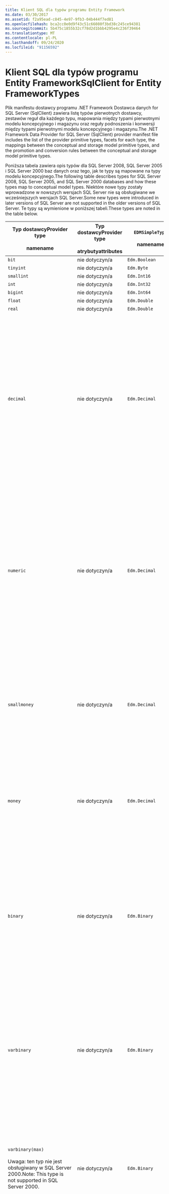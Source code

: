 ```yaml
---
title: Klient SQL dla typów programu Entity Framework
ms.date: 03/30/2017
ms.assetid: f2a95ead-c845-4e97-9fb3-04b444f7ed81
ms.openlocfilehash: bca2cc0e0d9f43c51c66080f3bd38c245ce94381
ms.sourcegitcommit: 5b475c1855b32cf78d2d1bbb4295e4c236f39464
ms.translationtype: MT
ms.contentlocale: pl-PL
ms.lasthandoff: 09/24/2020
ms.locfileid: "91156592"
---
```

# <a name="sqlclient-for-entity-frameworktypes"></a><span data-ttu-id="83939-102">Klient SQL dla typów programu Entity Framework</span><span class="sxs-lookup"><span data-stu-id="83939-102">SqlClient for Entity FrameworkTypes</span></span>

<span data-ttu-id="83939-103">Plik manifestu dostawcy programu .NET Framework Dostawca danych for SQL Server (SqlClient) zawiera listę typów pierwotnych dostawcy, zestawów reguł dla każdego typu, mapowania między typami pierwotnymi modelu koncepcyjnego i magazynu oraz reguły podnoszenia i konwersji między typami pierwotnymi modelu koncepcyjnego i magazynu.</span><span class="sxs-lookup"><span data-stu-id="83939-103">The .NET Framework Data Provider for SQL Server (SqlClient) provider manifest file includes the list of the provider primitive types, facets for each type, the mappings between the conceptual and storage model primitive types, and the promotion and conversion rules between the conceptual and storage model primitive types.</span></span>  
  
 <span data-ttu-id="83939-104">Poniższa tabela zawiera opis typów dla SQL Server 2008, SQL Server 2005 i SQL Server 2000 baz danych oraz tego, jak te typy są mapowane na typy modelu koncepcyjnego.</span><span class="sxs-lookup"><span data-stu-id="83939-104">The following table describes types for SQL Server 2008, SQL Server 2005, and SQL Server 2000 databases and how these types map to conceptual model types.</span></span> <span data-ttu-id="83939-105">Niektóre nowe typy zostały wprowadzone w nowszych wersjach SQL Server nie są obsługiwane we wcześniejszych wersjach SQL Server.</span><span class="sxs-lookup"><span data-stu-id="83939-105">Some new types were introduced in later versions of SQL Server are not supported in the older versions of SQL Server.</span></span> <span data-ttu-id="83939-106">Te typy są wymienione w poniższej tabeli.</span><span class="sxs-lookup"><span data-stu-id="83939-106">These types are noted in the table below.</span></span>  
  
|<span data-ttu-id="83939-107">Typ dostawcy</span><span class="sxs-lookup"><span data-stu-id="83939-107">Provider type</span></span><br /><br /> <span data-ttu-id="83939-108">name</span><span class="sxs-lookup"><span data-stu-id="83939-108">name</span></span>|<span data-ttu-id="83939-109">Typ dostawcy</span><span class="sxs-lookup"><span data-stu-id="83939-109">Provider type</span></span><br /><br /> <span data-ttu-id="83939-110">atrybuty</span><span class="sxs-lookup"><span data-stu-id="83939-110">attributes</span></span>|`EDMSimpleType`<br /><br /> <span data-ttu-id="83939-111">name</span><span class="sxs-lookup"><span data-stu-id="83939-111">name</span></span>|<span data-ttu-id="83939-112">Aspekty</span><span class="sxs-lookup"><span data-stu-id="83939-112">Facets</span></span>|  
|----------------------------|----------------------------------|------------------------------|------------|  
|`bit`|<span data-ttu-id="83939-113">nie dotyczy</span><span class="sxs-lookup"><span data-stu-id="83939-113">n/a</span></span>|`Edm.Boolean`|<span data-ttu-id="83939-114">nie dotyczy</span><span class="sxs-lookup"><span data-stu-id="83939-114">n/a</span></span>|  
|`tinyint`|<span data-ttu-id="83939-115">nie dotyczy</span><span class="sxs-lookup"><span data-stu-id="83939-115">n/a</span></span>|`Edm.Byte`|<span data-ttu-id="83939-116">nie dotyczy</span><span class="sxs-lookup"><span data-stu-id="83939-116">n/a</span></span>|  
|`smallint`|<span data-ttu-id="83939-117">nie dotyczy</span><span class="sxs-lookup"><span data-stu-id="83939-117">n/a</span></span>|`Edm.Int16`|<span data-ttu-id="83939-118">nie dotyczy</span><span class="sxs-lookup"><span data-stu-id="83939-118">n/a</span></span>|  
|`int`|<span data-ttu-id="83939-119">nie dotyczy</span><span class="sxs-lookup"><span data-stu-id="83939-119">n/a</span></span>|`Edm.Int32`|<span data-ttu-id="83939-120">nie dotyczy</span><span class="sxs-lookup"><span data-stu-id="83939-120">n/a</span></span>|  
|`bigint`|<span data-ttu-id="83939-121">nie dotyczy</span><span class="sxs-lookup"><span data-stu-id="83939-121">n/a</span></span>|`Edm.Int64`|<span data-ttu-id="83939-122">nie dotyczy</span><span class="sxs-lookup"><span data-stu-id="83939-122">n/a</span></span>|  
|`float`|<span data-ttu-id="83939-123">nie dotyczy</span><span class="sxs-lookup"><span data-stu-id="83939-123">n/a</span></span>|`Edm.Double`|<span data-ttu-id="83939-124">nie dotyczy</span><span class="sxs-lookup"><span data-stu-id="83939-124">n/a</span></span>|  
|`real`|<span data-ttu-id="83939-125">nie dotyczy</span><span class="sxs-lookup"><span data-stu-id="83939-125">n/a</span></span>|`Edm.Double`|<span data-ttu-id="83939-126">nie dotyczy</span><span class="sxs-lookup"><span data-stu-id="83939-126">n/a</span></span>|  
|`decimal`|<span data-ttu-id="83939-127">nie dotyczy</span><span class="sxs-lookup"><span data-stu-id="83939-127">n/a</span></span>|`Edm.Decimal`|<span data-ttu-id="83939-128">Dokładne</span><span class="sxs-lookup"><span data-stu-id="83939-128">Precision:</span></span><br /><br /> <span data-ttu-id="83939-129">-Minimum: 1</span><span class="sxs-lookup"><span data-stu-id="83939-129">- Minimum: 1</span></span><br /><br /> <span data-ttu-id="83939-130">-Maksimum: 38</span><span class="sxs-lookup"><span data-stu-id="83939-130">- Maximum: 38</span></span><br /><br /> <span data-ttu-id="83939-131">-Domyślnie: 18</span><span class="sxs-lookup"><span data-stu-id="83939-131">- Default: 18</span></span><br /><br /> <span data-ttu-id="83939-132">-Stała: FAŁSZ</span><span class="sxs-lookup"><span data-stu-id="83939-132">- Constant: False</span></span><br /><br /> <span data-ttu-id="83939-133">Zasięgu</span><span class="sxs-lookup"><span data-stu-id="83939-133">Scale:</span></span><br /><br /> <span data-ttu-id="83939-134">-Minimum: 0</span><span class="sxs-lookup"><span data-stu-id="83939-134">- Minimum: 0</span></span><br /><br /> <span data-ttu-id="83939-135">-Maksimum: 38</span><span class="sxs-lookup"><span data-stu-id="83939-135">- Maximum: 38</span></span><br /><br /> <span data-ttu-id="83939-136">-Wartość domyślna: 0</span><span class="sxs-lookup"><span data-stu-id="83939-136">- Default: 0</span></span><br /><br /> <span data-ttu-id="83939-137">-Stała: FAŁSZ</span><span class="sxs-lookup"><span data-stu-id="83939-137">- Constant: False</span></span>|  
|`numeric`|<span data-ttu-id="83939-138">nie dotyczy</span><span class="sxs-lookup"><span data-stu-id="83939-138">n/a</span></span>|`Edm.Decimal`|<span data-ttu-id="83939-139">Dokładne</span><span class="sxs-lookup"><span data-stu-id="83939-139">Precision:</span></span><br /><br /> <span data-ttu-id="83939-140">-Minimum: 1</span><span class="sxs-lookup"><span data-stu-id="83939-140">- Minimum: 1</span></span><br /><br /> <span data-ttu-id="83939-141">-Maksimum: 38</span><span class="sxs-lookup"><span data-stu-id="83939-141">- Maximum: 38</span></span><br /><br /> <span data-ttu-id="83939-142">-Domyślnie: 18</span><span class="sxs-lookup"><span data-stu-id="83939-142">- Default: 18</span></span><br /><br /> <span data-ttu-id="83939-143">-Stała: FAŁSZ</span><span class="sxs-lookup"><span data-stu-id="83939-143">- Constant: False</span></span><br /><br /> <span data-ttu-id="83939-144">Zasięgu</span><span class="sxs-lookup"><span data-stu-id="83939-144">Scale:</span></span><br /><br /> <span data-ttu-id="83939-145">-Minimum: 0</span><span class="sxs-lookup"><span data-stu-id="83939-145">- Minimum: 0</span></span><br /><br /> <span data-ttu-id="83939-146">-Maksimum: 38</span><span class="sxs-lookup"><span data-stu-id="83939-146">- Maximum: 38</span></span><br /><br /> <span data-ttu-id="83939-147">-Wartość domyślna: 0</span><span class="sxs-lookup"><span data-stu-id="83939-147">- Default: 0</span></span><br /><br /> <span data-ttu-id="83939-148">-Stała: FAŁSZ</span><span class="sxs-lookup"><span data-stu-id="83939-148">- Constant: False</span></span>|  
|`smallmoney`|<span data-ttu-id="83939-149">nie dotyczy</span><span class="sxs-lookup"><span data-stu-id="83939-149">n/a</span></span>|`Edm.Decimal`|<span data-ttu-id="83939-150">Dokładne</span><span class="sxs-lookup"><span data-stu-id="83939-150">Precision:</span></span><br /><br /> <span data-ttu-id="83939-151">-Domyślnie: 10</span><span class="sxs-lookup"><span data-stu-id="83939-151">- Default: 10</span></span><br /><br /> <span data-ttu-id="83939-152">-Stała: prawda</span><span class="sxs-lookup"><span data-stu-id="83939-152">- Constant: True</span></span><br /><br /> <span data-ttu-id="83939-153">Zasięgu</span><span class="sxs-lookup"><span data-stu-id="83939-153">Scale:</span></span><br /><br /> <span data-ttu-id="83939-154">-Domyślnie: 4</span><span class="sxs-lookup"><span data-stu-id="83939-154">- Default: 4</span></span><br /><br /> <span data-ttu-id="83939-155">-Stała: prawda</span><span class="sxs-lookup"><span data-stu-id="83939-155">- Constant: True</span></span>|  
|`money`|<span data-ttu-id="83939-156">nie dotyczy</span><span class="sxs-lookup"><span data-stu-id="83939-156">n/a</span></span>|`Edm.Decimal`|<span data-ttu-id="83939-157">Dokładne</span><span class="sxs-lookup"><span data-stu-id="83939-157">Precision:</span></span><br /><br /> <span data-ttu-id="83939-158">-Domyślnie: 19</span><span class="sxs-lookup"><span data-stu-id="83939-158">- Default: 19</span></span><br /><br /> <span data-ttu-id="83939-159">-Stała: prawda</span><span class="sxs-lookup"><span data-stu-id="83939-159">- Constant: True</span></span><br /><br /> <span data-ttu-id="83939-160">Zasięgu</span><span class="sxs-lookup"><span data-stu-id="83939-160">Scale:</span></span><br /><br /> <span data-ttu-id="83939-161">-Domyślnie: 4</span><span class="sxs-lookup"><span data-stu-id="83939-161">- Default: 4</span></span><br /><br /> <span data-ttu-id="83939-162">-Stała: prawda</span><span class="sxs-lookup"><span data-stu-id="83939-162">- Constant: True</span></span>|  
|`binary`|<span data-ttu-id="83939-163">nie dotyczy</span><span class="sxs-lookup"><span data-stu-id="83939-163">n/a</span></span>|`Edm.Binary`|<span data-ttu-id="83939-164">MaxLength</span><span class="sxs-lookup"><span data-stu-id="83939-164">MaxLength:</span></span><br /><br /> <span data-ttu-id="83939-165">-Minimum: 1</span><span class="sxs-lookup"><span data-stu-id="83939-165">- Minimum: 1</span></span><br /><br /> <span data-ttu-id="83939-166">-Maksimum: 8000</span><span class="sxs-lookup"><span data-stu-id="83939-166">- Maximum: 8000</span></span><br /><br /> <span data-ttu-id="83939-167">-Wartość domyślna: 8000</span><span class="sxs-lookup"><span data-stu-id="83939-167">- Default: 8000</span></span><br /><br /> <span data-ttu-id="83939-168">-Stała: FAŁSZ</span><span class="sxs-lookup"><span data-stu-id="83939-168">- Constant: False</span></span><br /><br /> <span data-ttu-id="83939-169">FixedLength:</span><span class="sxs-lookup"><span data-stu-id="83939-169">FixedLength:</span></span><br /><br /> <span data-ttu-id="83939-170">-Wartość domyślna: prawda</span><span class="sxs-lookup"><span data-stu-id="83939-170">- Default: True</span></span><br /><br /> <span data-ttu-id="83939-171">-Stała: prawda</span><span class="sxs-lookup"><span data-stu-id="83939-171">- Constant: True</span></span>|  
|`varbinary`|<span data-ttu-id="83939-172">nie dotyczy</span><span class="sxs-lookup"><span data-stu-id="83939-172">n/a</span></span>|`Edm.Binary`|<span data-ttu-id="83939-173">MaxLength</span><span class="sxs-lookup"><span data-stu-id="83939-173">MaxLength:</span></span><br /><br /> <span data-ttu-id="83939-174">-Minimum: 1</span><span class="sxs-lookup"><span data-stu-id="83939-174">- Minimum: 1</span></span><br /><br /> <span data-ttu-id="83939-175">-Maksimum: 8000</span><span class="sxs-lookup"><span data-stu-id="83939-175">- Maximum: 8000</span></span><br /><br /> <span data-ttu-id="83939-176">-Wartość domyślna: 8000</span><span class="sxs-lookup"><span data-stu-id="83939-176">- Default: 8000</span></span><br /><br /> <span data-ttu-id="83939-177">-Stała: FAŁSZ</span><span class="sxs-lookup"><span data-stu-id="83939-177">- Constant: False</span></span><br /><br /> <span data-ttu-id="83939-178">FixedLength:</span><span class="sxs-lookup"><span data-stu-id="83939-178">FixedLength:</span></span><br /><br /> <span data-ttu-id="83939-179">-Wartość domyślna: false</span><span class="sxs-lookup"><span data-stu-id="83939-179">- Default: False</span></span><br /><br /> <span data-ttu-id="83939-180">-Stała: prawda</span><span class="sxs-lookup"><span data-stu-id="83939-180">- Constant: True</span></span>|  
|`varbinary(max)`<br /><br /> <span data-ttu-id="83939-181">Uwaga: ten typ nie jest obsługiwany w SQL Server 2000.</span><span class="sxs-lookup"><span data-stu-id="83939-181">Note: This type is not supported in SQL Server 2000.</span></span>|<span data-ttu-id="83939-182">nie dotyczy</span><span class="sxs-lookup"><span data-stu-id="83939-182">n/a</span></span>|`Edm.Binary`|<span data-ttu-id="83939-183">MaxLength</span><span class="sxs-lookup"><span data-stu-id="83939-183">MaxLength:</span></span><br /><br /> <span data-ttu-id="83939-184">-Wartość domyślna: 214748364780</span><span class="sxs-lookup"><span data-stu-id="83939-184">- Default: 214748364780</span></span><br /><br /> <span data-ttu-id="83939-185">-Stała: prawda</span><span class="sxs-lookup"><span data-stu-id="83939-185">- Constant: True</span></span><br /><br /> <span data-ttu-id="83939-186">FixedLength:</span><span class="sxs-lookup"><span data-stu-id="83939-186">FixedLength:</span></span><br /><br /> <span data-ttu-id="83939-187">-Wartość domyślna: false</span><span class="sxs-lookup"><span data-stu-id="83939-187">- Default: False</span></span><br /><br /> <span data-ttu-id="83939-188">-Stała: prawda</span><span class="sxs-lookup"><span data-stu-id="83939-188">- Constant: True</span></span>|  
|`image`|<span data-ttu-id="83939-189">nie dotyczy</span><span class="sxs-lookup"><span data-stu-id="83939-189">n/a</span></span>|`Edm.Binary`|<span data-ttu-id="83939-190">MaxLength</span><span class="sxs-lookup"><span data-stu-id="83939-190">MaxLength:</span></span><br /><br /> <span data-ttu-id="83939-191">-Wartość domyślna: 2147483647</span><span class="sxs-lookup"><span data-stu-id="83939-191">- Default: 2147483647</span></span><br /><br /> <span data-ttu-id="83939-192">-Stała: prawda</span><span class="sxs-lookup"><span data-stu-id="83939-192">- Constant: True</span></span><br /><br /> <span data-ttu-id="83939-193">FixedLength:</span><span class="sxs-lookup"><span data-stu-id="83939-193">FixedLength:</span></span><br /><br /> <span data-ttu-id="83939-194">-Wartość domyślna: false</span><span class="sxs-lookup"><span data-stu-id="83939-194">- Default: False</span></span><br /><br /> <span data-ttu-id="83939-195">-Stała: prawda</span><span class="sxs-lookup"><span data-stu-id="83939-195">- Constant: True</span></span>|  
|`timestamp`|<span data-ttu-id="83939-196">nie dotyczy</span><span class="sxs-lookup"><span data-stu-id="83939-196">n/a</span></span>|`Edm.Binary`|<span data-ttu-id="83939-197">MaxLength</span><span class="sxs-lookup"><span data-stu-id="83939-197">MaxLength:</span></span><br /><br /> <span data-ttu-id="83939-198">-Domyślnie: 8</span><span class="sxs-lookup"><span data-stu-id="83939-198">- Default: 8</span></span><br /><br /> <span data-ttu-id="83939-199">-Stała: prawda</span><span class="sxs-lookup"><span data-stu-id="83939-199">- Constant: True</span></span><br /><br /> <span data-ttu-id="83939-200">FixedLength:</span><span class="sxs-lookup"><span data-stu-id="83939-200">FixedLength:</span></span><br /><br /> <span data-ttu-id="83939-201">-Wartość domyślna: prawda</span><span class="sxs-lookup"><span data-stu-id="83939-201">- Default: True</span></span><br /><br /> <span data-ttu-id="83939-202">-Stała: prawda</span><span class="sxs-lookup"><span data-stu-id="83939-202">- Constant: True</span></span>|  
|`rowversion`|<span data-ttu-id="83939-203">nie dotyczy</span><span class="sxs-lookup"><span data-stu-id="83939-203">n/a</span></span>|`Edm.Binary`|<span data-ttu-id="83939-204">MaxLength</span><span class="sxs-lookup"><span data-stu-id="83939-204">MaxLength:</span></span><br /><br /> <span data-ttu-id="83939-205">-Domyślnie: 8</span><span class="sxs-lookup"><span data-stu-id="83939-205">- Default: 8</span></span><br /><br /> <span data-ttu-id="83939-206">-Stała: prawda</span><span class="sxs-lookup"><span data-stu-id="83939-206">- Constant: True</span></span><br /><br /> <span data-ttu-id="83939-207">FixedLength:</span><span class="sxs-lookup"><span data-stu-id="83939-207">FixedLength:</span></span><br /><br /> <span data-ttu-id="83939-208">-Wartość domyślna: prawda</span><span class="sxs-lookup"><span data-stu-id="83939-208">- Default: True</span></span><br /><br /> <span data-ttu-id="83939-209">-Stała: prawda</span><span class="sxs-lookup"><span data-stu-id="83939-209">- Constant: True</span></span>|  
|`smalldatetime`|<span data-ttu-id="83939-210">nie dotyczy</span><span class="sxs-lookup"><span data-stu-id="83939-210">n/a</span></span>|`Edm.DateTime`|<span data-ttu-id="83939-211">Dokładne</span><span class="sxs-lookup"><span data-stu-id="83939-211">Precision:</span></span><br /><br /> <span data-ttu-id="83939-212">-Wartość domyślna: 0</span><span class="sxs-lookup"><span data-stu-id="83939-212">- Default: 0</span></span><br /><br /> <span data-ttu-id="83939-213">-Stała: prawda</span><span class="sxs-lookup"><span data-stu-id="83939-213">- Constant: True</span></span>|  
|`datetime`|<span data-ttu-id="83939-214">nie dotyczy</span><span class="sxs-lookup"><span data-stu-id="83939-214">n/a</span></span>|`Edm.DateTime`|<span data-ttu-id="83939-215">Dokładne</span><span class="sxs-lookup"><span data-stu-id="83939-215">Precision:</span></span><br /><br /> <span data-ttu-id="83939-216">-Wartość domyślna: 3</span><span class="sxs-lookup"><span data-stu-id="83939-216">- Default: 3</span></span><br /><br /> <span data-ttu-id="83939-217">-Stała: prawda</span><span class="sxs-lookup"><span data-stu-id="83939-217">- Constant: True</span></span>|  
|`date`<br /><br /> <span data-ttu-id="83939-218">Uwaga: ten typ nie jest obsługiwany w SQL Server 2005 i SQL Server 2000.</span><span class="sxs-lookup"><span data-stu-id="83939-218">Note: This type is not supported in SQL Server 2005 and SQL Server 2000.</span></span>|<span data-ttu-id="83939-219">nie dotyczy</span><span class="sxs-lookup"><span data-stu-id="83939-219">n/a</span></span>|`Edm.DateTime`|<span data-ttu-id="83939-220">Dokładne</span><span class="sxs-lookup"><span data-stu-id="83939-220">Precision:</span></span><br /><br /> <span data-ttu-id="83939-221">-Wartość domyślna: 0</span><span class="sxs-lookup"><span data-stu-id="83939-221">- Default: 0</span></span><br /><br /> <span data-ttu-id="83939-222">-Stała: FAŁSZ</span><span class="sxs-lookup"><span data-stu-id="83939-222">- Constant: False</span></span>|  
|`time`<br /><br /> <span data-ttu-id="83939-223">Uwaga: ten typ nie jest obsługiwany w SQL Server 2005 i SQL Server 2000.</span><span class="sxs-lookup"><span data-stu-id="83939-223">Note: This type is not supported in SQL Server 2005 and SQL Server 2000.</span></span>|<span data-ttu-id="83939-224">nie dotyczy</span><span class="sxs-lookup"><span data-stu-id="83939-224">n/a</span></span>|`Edm.Time`|<span data-ttu-id="83939-225">Dokładne</span><span class="sxs-lookup"><span data-stu-id="83939-225">Precision:</span></span><br /><br /> <span data-ttu-id="83939-226">-Domyślnie: 7</span><span class="sxs-lookup"><span data-stu-id="83939-226">- Default: 7</span></span><br /><br /> <span data-ttu-id="83939-227">-Stała: FAŁSZ</span><span class="sxs-lookup"><span data-stu-id="83939-227">- Constant: False</span></span>|  
|`datetime2`<br /><br /> <span data-ttu-id="83939-228">Uwaga: ten typ nie jest obsługiwany w SQL Server 2005 i SQL Server 2000.</span><span class="sxs-lookup"><span data-stu-id="83939-228">Note: This type is not supported in SQL Server 2005 and SQL Server 2000.</span></span>|<span data-ttu-id="83939-229">nie dotyczy</span><span class="sxs-lookup"><span data-stu-id="83939-229">n/a</span></span>|`Edm.DateTime`|<span data-ttu-id="83939-230">Dokładne</span><span class="sxs-lookup"><span data-stu-id="83939-230">Precision:</span></span><br /><br /> <span data-ttu-id="83939-231">-Domyślnie: 7</span><span class="sxs-lookup"><span data-stu-id="83939-231">- Default: 7</span></span><br /><br /> <span data-ttu-id="83939-232">-Stała: FAŁSZ</span><span class="sxs-lookup"><span data-stu-id="83939-232">- Constant: False</span></span>|  
|`datetimeoffset`<br /><br /> <span data-ttu-id="83939-233">Uwaga: ten typ nie jest obsługiwany w SQL Server 2005 i SQL Server 2000.</span><span class="sxs-lookup"><span data-stu-id="83939-233">Note: This type is not supported in SQL Server 2005 and SQL Server 2000.</span></span>|<span data-ttu-id="83939-234">nie dotyczy</span><span class="sxs-lookup"><span data-stu-id="83939-234">n/a</span></span>|`Edm.DateTimeOffset`|<span data-ttu-id="83939-235">Dokładne</span><span class="sxs-lookup"><span data-stu-id="83939-235">Precision:</span></span><br /><br /> <span data-ttu-id="83939-236">-Domyślnie: 7</span><span class="sxs-lookup"><span data-stu-id="83939-236">- Default: 7</span></span><br /><br /> <span data-ttu-id="83939-237">-Stała: FAŁSZ</span><span class="sxs-lookup"><span data-stu-id="83939-237">- Constant: False</span></span>|  
|`nvarchar`<br /><br /> <span data-ttu-id="83939-238">Uwaga: ten typ nie jest obsługiwany w SQL Server 2000.</span><span class="sxs-lookup"><span data-stu-id="83939-238">Note: This type is not supported in SQL Server 2000.</span></span>|<span data-ttu-id="83939-239">nie dotyczy</span><span class="sxs-lookup"><span data-stu-id="83939-239">n/a</span></span>|`Edm.String`|<span data-ttu-id="83939-240">MaxLength</span><span class="sxs-lookup"><span data-stu-id="83939-240">MaxLength:</span></span><br /><br /> <span data-ttu-id="83939-241">-Minimum: 1</span><span class="sxs-lookup"><span data-stu-id="83939-241">- Minimum: 1</span></span><br /><br /> <span data-ttu-id="83939-242">-Maksimum: 4000</span><span class="sxs-lookup"><span data-stu-id="83939-242">- Maximum: 4000</span></span><br /><br /> <span data-ttu-id="83939-243">-Wartość domyślna: 4000</span><span class="sxs-lookup"><span data-stu-id="83939-243">- Default: 4000</span></span><br /><br /> <span data-ttu-id="83939-244">-Stała: FAŁSZ</span><span class="sxs-lookup"><span data-stu-id="83939-244">- Constant: False</span></span><br /><br /> <span data-ttu-id="83939-245">Unicode:</span><span class="sxs-lookup"><span data-stu-id="83939-245">Unicode:</span></span><br /><br /> <span data-ttu-id="83939-246">-Wartość domyślna: prawda</span><span class="sxs-lookup"><span data-stu-id="83939-246">- Default: True</span></span><br /><br /> <span data-ttu-id="83939-247">-Stała: prawda</span><span class="sxs-lookup"><span data-stu-id="83939-247">- Constant: True</span></span><br /><br /> <span data-ttu-id="83939-248">FixedLength:</span><span class="sxs-lookup"><span data-stu-id="83939-248">FixedLength:</span></span><br /><br /> <span data-ttu-id="83939-249">-Wartość domyślna: false</span><span class="sxs-lookup"><span data-stu-id="83939-249">- Default: False</span></span><br /><br /> <span data-ttu-id="83939-250">-Stała: prawda</span><span class="sxs-lookup"><span data-stu-id="83939-250">- Constant: True</span></span>|  
|`varchar`<br /><br /> <span data-ttu-id="83939-251">Uwaga: ten typ nie jest obsługiwany w SQL Server 2000.</span><span class="sxs-lookup"><span data-stu-id="83939-251">Note: This type is not supported in SQL Server 2000.</span></span>|<span data-ttu-id="83939-252">nie dotyczy</span><span class="sxs-lookup"><span data-stu-id="83939-252">n/a</span></span>|`Edm.String`|<span data-ttu-id="83939-253">MaxLength</span><span class="sxs-lookup"><span data-stu-id="83939-253">MaxLength:</span></span><br /><br /> <span data-ttu-id="83939-254">-Minimum: 1</span><span class="sxs-lookup"><span data-stu-id="83939-254">- Minimum: 1</span></span><br /><br /> <span data-ttu-id="83939-255">-Maksimum: 8000</span><span class="sxs-lookup"><span data-stu-id="83939-255">- Maximum: 8000</span></span><br /><br /> <span data-ttu-id="83939-256">-Wartość domyślna: 8000</span><span class="sxs-lookup"><span data-stu-id="83939-256">- Default: 8000</span></span><br /><br /> <span data-ttu-id="83939-257">-Stała: FAŁSZ</span><span class="sxs-lookup"><span data-stu-id="83939-257">- Constant: False</span></span><br /><br /> <span data-ttu-id="83939-258">Unicode:</span><span class="sxs-lookup"><span data-stu-id="83939-258">Unicode:</span></span><br /><br /> <span data-ttu-id="83939-259">-Wartość domyślna: false</span><span class="sxs-lookup"><span data-stu-id="83939-259">- Default: False</span></span><br /><br /> <span data-ttu-id="83939-260">-Stała: prawda</span><span class="sxs-lookup"><span data-stu-id="83939-260">- Constant: True</span></span><br /><br /> <span data-ttu-id="83939-261">FixedLength:</span><span class="sxs-lookup"><span data-stu-id="83939-261">FixedLength:</span></span><br /><br /> <span data-ttu-id="83939-262">-Wartość domyślna: false</span><span class="sxs-lookup"><span data-stu-id="83939-262">- Default: False</span></span><br /><br /> <span data-ttu-id="83939-263">-Stała: prawda</span><span class="sxs-lookup"><span data-stu-id="83939-263">- Constant: True</span></span>|  
|`char`|<span data-ttu-id="83939-264">nie dotyczy</span><span class="sxs-lookup"><span data-stu-id="83939-264">n/a</span></span>|`Edm.String`|<span data-ttu-id="83939-265">MaxLength</span><span class="sxs-lookup"><span data-stu-id="83939-265">MaxLength:</span></span><br /><br /> <span data-ttu-id="83939-266">-Minimum: 1</span><span class="sxs-lookup"><span data-stu-id="83939-266">- Minimum: 1</span></span><br /><br /> <span data-ttu-id="83939-267">-Maksimum: 8000</span><span class="sxs-lookup"><span data-stu-id="83939-267">- Maximum: 8000</span></span><br /><br /> <span data-ttu-id="83939-268">-Wartość domyślna: 8000</span><span class="sxs-lookup"><span data-stu-id="83939-268">- Default: 8000</span></span><br /><br /> <span data-ttu-id="83939-269">-Stała: FAŁSZ</span><span class="sxs-lookup"><span data-stu-id="83939-269">- Constant: False</span></span><br /><br /> <span data-ttu-id="83939-270">Unicode:</span><span class="sxs-lookup"><span data-stu-id="83939-270">Unicode:</span></span><br /><br /> <span data-ttu-id="83939-271">-Wartość domyślna: false</span><span class="sxs-lookup"><span data-stu-id="83939-271">- Default: False</span></span><br /><br /> <span data-ttu-id="83939-272">-Stała: prawda</span><span class="sxs-lookup"><span data-stu-id="83939-272">- Constant: True</span></span><br /><br /> <span data-ttu-id="83939-273">FixedLength:</span><span class="sxs-lookup"><span data-stu-id="83939-273">FixedLength:</span></span><br /><br /> <span data-ttu-id="83939-274">-Wartość domyślna: prawda</span><span class="sxs-lookup"><span data-stu-id="83939-274">- Default: True</span></span><br /><br /> <span data-ttu-id="83939-275">-Stała: prawda</span><span class="sxs-lookup"><span data-stu-id="83939-275">- Constant: True</span></span>|  
|`nchar`|<span data-ttu-id="83939-276">nie dotyczy</span><span class="sxs-lookup"><span data-stu-id="83939-276">n/a</span></span>|`Edm.String`|<span data-ttu-id="83939-277">MaxLength</span><span class="sxs-lookup"><span data-stu-id="83939-277">MaxLength:</span></span><br /><br /> <span data-ttu-id="83939-278">-Minimum: 1</span><span class="sxs-lookup"><span data-stu-id="83939-278">- Minimum: 1</span></span><br /><br /> <span data-ttu-id="83939-279">-Maksimum: 4000</span><span class="sxs-lookup"><span data-stu-id="83939-279">- Maximum: 4000</span></span><br /><br /> <span data-ttu-id="83939-280">-Wartość domyślna: 4000</span><span class="sxs-lookup"><span data-stu-id="83939-280">- Default: 4000</span></span><br /><br /> <span data-ttu-id="83939-281">-Stała: FAŁSZ</span><span class="sxs-lookup"><span data-stu-id="83939-281">- Constant: False</span></span><br /><br /> <span data-ttu-id="83939-282">Unicode:</span><span class="sxs-lookup"><span data-stu-id="83939-282">Unicode:</span></span><br /><br /> <span data-ttu-id="83939-283">-Wartość domyślna: prawda</span><span class="sxs-lookup"><span data-stu-id="83939-283">- Default: True</span></span><br /><br /> <span data-ttu-id="83939-284">-Stała: prawda</span><span class="sxs-lookup"><span data-stu-id="83939-284">- Constant: True</span></span><br /><br /> <span data-ttu-id="83939-285">FixedLength:</span><span class="sxs-lookup"><span data-stu-id="83939-285">FixedLength:</span></span><br /><br /> <span data-ttu-id="83939-286">-Wartość domyślna: prawda</span><span class="sxs-lookup"><span data-stu-id="83939-286">- Default: True</span></span><br /><br /> <span data-ttu-id="83939-287">-Stała: prawda</span><span class="sxs-lookup"><span data-stu-id="83939-287">- Constant: True</span></span>|  
|<span data-ttu-id="83939-288">`varchar`(`max`)</span><span class="sxs-lookup"><span data-stu-id="83939-288">`varchar`(`max`)</span></span>|<span data-ttu-id="83939-289">nie dotyczy</span><span class="sxs-lookup"><span data-stu-id="83939-289">n/a</span></span>|`Edm.String`|<span data-ttu-id="83939-290">MaxLength</span><span class="sxs-lookup"><span data-stu-id="83939-290">MaxLength:</span></span><br /><br /> <span data-ttu-id="83939-291">-Wartość domyślna: 2147483647</span><span class="sxs-lookup"><span data-stu-id="83939-291">- Default: 2147483647</span></span><br /><br /> <span data-ttu-id="83939-292">-Stała: prawda</span><span class="sxs-lookup"><span data-stu-id="83939-292">- Constant: True</span></span><br /><br /> <span data-ttu-id="83939-293">Unicode:</span><span class="sxs-lookup"><span data-stu-id="83939-293">Unicode:</span></span><br /><br /> <span data-ttu-id="83939-294">-Wartość domyślna: false</span><span class="sxs-lookup"><span data-stu-id="83939-294">- Default: False</span></span><br /><br /> <span data-ttu-id="83939-295">-Stała: prawda</span><span class="sxs-lookup"><span data-stu-id="83939-295">- Constant: True</span></span><br /><br /> <span data-ttu-id="83939-296">FixedLength:</span><span class="sxs-lookup"><span data-stu-id="83939-296">FixedLength:</span></span><br /><br /> <span data-ttu-id="83939-297">-Wartość domyślna: false</span><span class="sxs-lookup"><span data-stu-id="83939-297">- Default: False</span></span><br /><br /> <span data-ttu-id="83939-298">-Stała: prawda</span><span class="sxs-lookup"><span data-stu-id="83939-298">- Constant: True</span></span>|  
|<span data-ttu-id="83939-299">`nvarchar`(`max`)</span><span class="sxs-lookup"><span data-stu-id="83939-299">`nvarchar`(`max`)</span></span>|<span data-ttu-id="83939-300">nie dotyczy</span><span class="sxs-lookup"><span data-stu-id="83939-300">n/a</span></span>|`Edm.String`|<span data-ttu-id="83939-301">MaxLength</span><span class="sxs-lookup"><span data-stu-id="83939-301">MaxLength:</span></span><br /><br /> <span data-ttu-id="83939-302">-Wartość domyślna: 1073741823</span><span class="sxs-lookup"><span data-stu-id="83939-302">- Default: 1073741823</span></span><br /><br /> <span data-ttu-id="83939-303">-Stała: prawda</span><span class="sxs-lookup"><span data-stu-id="83939-303">- Constant: True</span></span><br /><br /> <span data-ttu-id="83939-304">Unicode:</span><span class="sxs-lookup"><span data-stu-id="83939-304">Unicode:</span></span><br /><br /> <span data-ttu-id="83939-305">-Wartość domyślna: prawda</span><span class="sxs-lookup"><span data-stu-id="83939-305">- Default: True</span></span><br /><br /> <span data-ttu-id="83939-306">-Stała: prawda</span><span class="sxs-lookup"><span data-stu-id="83939-306">- Constant: True</span></span><br /><br /> <span data-ttu-id="83939-307">FixedLength:</span><span class="sxs-lookup"><span data-stu-id="83939-307">FixedLength:</span></span><br /><br /> <span data-ttu-id="83939-308">-Wartość domyślna: false</span><span class="sxs-lookup"><span data-stu-id="83939-308">- Default: False</span></span><br /><br /> <span data-ttu-id="83939-309">-Stała: prawda</span><span class="sxs-lookup"><span data-stu-id="83939-309">- Constant: True</span></span>|  
|`ntext`|<span data-ttu-id="83939-310">Równe porównywalne: FAŁSZ</span><span class="sxs-lookup"><span data-stu-id="83939-310">Equal comparable: False</span></span><br /><br /> <span data-ttu-id="83939-311">Zamówienie porównywalne: FAŁSZ</span><span class="sxs-lookup"><span data-stu-id="83939-311">Order comparable: False</span></span>|`Edm.String`|<span data-ttu-id="83939-312">MaxLength</span><span class="sxs-lookup"><span data-stu-id="83939-312">MaxLength:</span></span><br /><br /> <span data-ttu-id="83939-313">-Wartość domyślna: 1073741823</span><span class="sxs-lookup"><span data-stu-id="83939-313">- Default: 1073741823</span></span><br /><br /> <span data-ttu-id="83939-314">-Stała: prawda</span><span class="sxs-lookup"><span data-stu-id="83939-314">- Constant: True</span></span><br /><br /> <span data-ttu-id="83939-315">Unicode:</span><span class="sxs-lookup"><span data-stu-id="83939-315">Unicode:</span></span><br /><br /> <span data-ttu-id="83939-316">-Wartość domyślna: false</span><span class="sxs-lookup"><span data-stu-id="83939-316">- Default: False</span></span><br /><br /> <span data-ttu-id="83939-317">-Stała: prawda</span><span class="sxs-lookup"><span data-stu-id="83939-317">- Constant: True</span></span><br /><br /> <span data-ttu-id="83939-318">FixedLength:</span><span class="sxs-lookup"><span data-stu-id="83939-318">FixedLength:</span></span><br /><br /> <span data-ttu-id="83939-319">-Wartość domyślna: false</span><span class="sxs-lookup"><span data-stu-id="83939-319">- Default: False</span></span><br /><br /> <span data-ttu-id="83939-320">-Stała: prawda</span><span class="sxs-lookup"><span data-stu-id="83939-320">- Constant: True</span></span>|  
|`text`|<span data-ttu-id="83939-321">Równe porównywalne: FAŁSZ</span><span class="sxs-lookup"><span data-stu-id="83939-321">Equal comparable: False</span></span><br /><br /> <span data-ttu-id="83939-322">Zamówienie porównywalne: FAŁSZ</span><span class="sxs-lookup"><span data-stu-id="83939-322">Order comparable: False</span></span>|`Edm.String`|<span data-ttu-id="83939-323">MaxLength</span><span class="sxs-lookup"><span data-stu-id="83939-323">MaxLength:</span></span><br /><br /> <span data-ttu-id="83939-324">-Wartość domyślna: 2147483647</span><span class="sxs-lookup"><span data-stu-id="83939-324">- Default: 2147483647</span></span><br /><br /> <span data-ttu-id="83939-325">-Stała: prawda</span><span class="sxs-lookup"><span data-stu-id="83939-325">- Constant: True</span></span><br /><br /> <span data-ttu-id="83939-326">Unicode:</span><span class="sxs-lookup"><span data-stu-id="83939-326">Unicode:</span></span><br /><br /> <span data-ttu-id="83939-327">-Wartość domyślna: false</span><span class="sxs-lookup"><span data-stu-id="83939-327">- Default: False</span></span><br /><br /> <span data-ttu-id="83939-328">-Stała: prawda</span><span class="sxs-lookup"><span data-stu-id="83939-328">- Constant: True</span></span><br /><br /> <span data-ttu-id="83939-329">FixedLength:</span><span class="sxs-lookup"><span data-stu-id="83939-329">FixedLength:</span></span><br /><br /> <span data-ttu-id="83939-330">-Wartość domyślna: false</span><span class="sxs-lookup"><span data-stu-id="83939-330">- Default: False</span></span><br /><br /> <span data-ttu-id="83939-331">-Stała: prawda</span><span class="sxs-lookup"><span data-stu-id="83939-331">- Constant: True</span></span>|  
|`Unique`<br /><br /> `identifier`|<span data-ttu-id="83939-332">Równe porównywalne: prawda</span><span class="sxs-lookup"><span data-stu-id="83939-332">Equal comparable: True</span></span><br /><br /> <span data-ttu-id="83939-333">Zamówienie porównywalne: prawda</span><span class="sxs-lookup"><span data-stu-id="83939-333">Order comparable: True</span></span>|`Edm.Guid`|<span data-ttu-id="83939-334">nie dotyczy</span><span class="sxs-lookup"><span data-stu-id="83939-334">n/a</span></span>|  
|`xml`|<span data-ttu-id="83939-335">Równe porównywalne: FAŁSZ</span><span class="sxs-lookup"><span data-stu-id="83939-335">Equal comparable: False</span></span><br /><br /> <span data-ttu-id="83939-336">Zamówienie porównywalne: FAŁSZ</span><span class="sxs-lookup"><span data-stu-id="83939-336">Order comparable: False</span></span>|`Edm.String`|<span data-ttu-id="83939-337">MaxLength</span><span class="sxs-lookup"><span data-stu-id="83939-337">MaxLength:</span></span><br /><br /> <span data-ttu-id="83939-338">-Wartość domyślna: 1073741823</span><span class="sxs-lookup"><span data-stu-id="83939-338">- Default: 1073741823</span></span><br /><br /> <span data-ttu-id="83939-339">-Stała: prawda</span><span class="sxs-lookup"><span data-stu-id="83939-339">- Constant: True</span></span><br /><br /> <span data-ttu-id="83939-340">Unicode:</span><span class="sxs-lookup"><span data-stu-id="83939-340">Unicode:</span></span><br /><br /> <span data-ttu-id="83939-341">-Wartość domyślna: prawda</span><span class="sxs-lookup"><span data-stu-id="83939-341">- Default: True</span></span><br /><br /> <span data-ttu-id="83939-342">-Stała: prawda</span><span class="sxs-lookup"><span data-stu-id="83939-342">- Constant: True</span></span><br /><br /> <span data-ttu-id="83939-343">FixedLength:</span><span class="sxs-lookup"><span data-stu-id="83939-343">FixedLength:</span></span><br /><br /> <span data-ttu-id="83939-344">-Wartość domyślna: false</span><span class="sxs-lookup"><span data-stu-id="83939-344">- Default: False</span></span><br /><br /> <span data-ttu-id="83939-345">-Stała: prawda</span><span class="sxs-lookup"><span data-stu-id="83939-345">- Constant: True</span></span>|  
  
## <a name="see-also"></a><span data-ttu-id="83939-346">Zobacz też</span><span class="sxs-lookup"><span data-stu-id="83939-346">See also</span></span>

- [<span data-ttu-id="83939-347">Specyfikacje CSDL, SSDL i MSL</span><span class="sxs-lookup"><span data-stu-id="83939-347">CSDL, SSDL, and MSL Specifications</span></span>](/ef/ef6/modeling/designer/advanced/edmx/csdl-spec)
